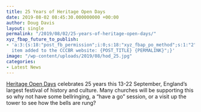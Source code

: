 ```yaml
---
title: 25 Years of Heritage Open Days
date: 2019-08-02 08:45:30.000000000 +00:00
author: Doug Davis
layout: single
permalink: "/2019/08/02/25-years-of-heritage-open-days/"
xyz_fbap_future_to_publish:
- 'a:3:{s:18:"post_fb_permission";i:0;s:18:"xyz_fbap_po_method";s:1:"2";s:16:"xyz_fbap_message";s:62:"News
  item added to the CCCBR website: {POST_TITLE} {PERMALINK}";}'
image: "/wp-content/uploads/2019/08/hod_25.jpg"
categories:
- Latest News
---
```

<a href="https://www.heritageopendays.org.uk/" target="_blank" rel="noopener noreferrer">Heritage Open Days</a> celebrates 25 years this 13-22 September, England’s largest festival of history and culture. Many churches will be supporting this so why not have some <span class="_5afx"><span class="_58cm">bellringing</span></span>, a &#8220;have a go&#8221; session, or a visit up the tower to see how the bells are rung?
